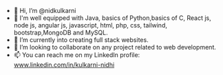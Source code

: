 - 👋 Hi, I’m @nidkulkarni
- 👀 I'm well equipped with Java, basics of Python,basics of C, React js, node js, angular js, javascript, html, php, css, tailwind, bootstrap,MongoDB and MySQL.
- 🌱 I’m currently into creating full stack websites.
- 💞️ I’m looking to collaborate on any project related to web development.
- 📫 You can reach me on my LinkedIn profile: www.linkedin.com/in/kulkarni-nidhi

<!---
nidkulkarni/nidkulkarni is a ✨ special ✨ repository because its `README.md` (this file) appears on your GitHub profile.
You can click the Preview link to take a look at your changes.
--->
